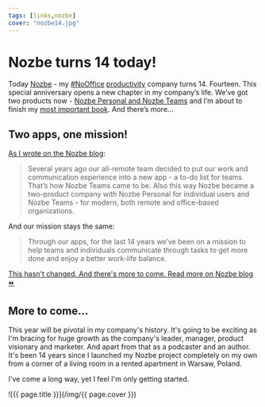 ```yaml
---
tags: [links,nozbe]
cover: "nozbe14.jpg"
---
```


# Nozbe turns 14 today!

Today [Nozbe][n] - my [#NoOffice](/nooffice) [productivity](/productivity) company turns 14. Fourteen. This special anniversary opens a new chapter in my company’s life. We’ve got two products now - [Nozbe Personal and Nozbe Teams](https://nozbe.com/compare) and I’m about to finish my [most important book](https://NoOffice.org/). And there’s more…

<!--More-->

## Two apps, one mission!

[As I wrote on the Nozbe blog][b]:

> Several years ago our all-remote team decided to put our work and communication experience into a new app - a to-do list for teams. That’s how Nozbe Teams came to be. Also this way Nozbe became a two-product company with Nozbe Personal for individual users and Nozbe Teams - for modern, both remote and office-based organizations.

And our mission stays the same:

> Through our apps, for the last 14 years we’ve been on a mission to help teams and individuals communicate through tasks to get more done and enjoy a better work-life balance.

[This hasn't changed. And there's more to come. Read more on Nozbe blog ⏩][b]

## More to come…

This year will be pivotal in my company's history. It's going to be exciting as I'm bracing for huge growth as the company's leader, manager, product visionary and marketer. And apart from that as a podcaster and an author. It's been 14 years since I launched my Nozbe project completely on my own from a corner of a living room in a rented apartment in Warsaw, Poland.

I've come a long way, yet I feel I'm only getting started.

[b]: https://nozbe.com/blog/nozbe-14-birthday/

![{{ page.title }}](/img/{{ page.cover }})

[n]: https://michael.gratis/nozbe
[np]: https://michael.gratis/nozbepersonal
